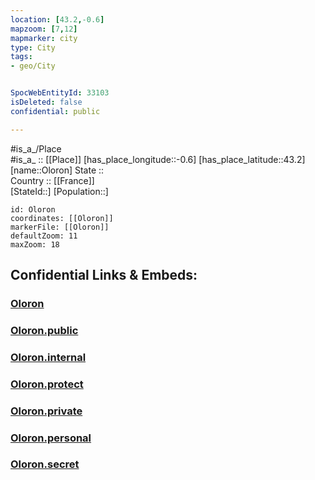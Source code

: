 ```yaml
---
location: [43.2,-0.6] 
mapzoom: [7,12] 
mapmarker: city 
type: City
tags:
- geo/City


SpocWebEntityId: 33103
isDeleted: false
confidential: public

---
```

#is_a_/Place  
#is_a_ :: [[Place]] 
[has_place_longitude::-0.6] 
[has_place_latitude::43.2] 
[name::Oloron] 
State ::  
Country :: [[France]]  
[StateId::] 
[Population::] 



```leaflet
id: Oloron
coordinates: [[Oloron]] 
markerFile: [[Oloron]] 
defaultZoom: 11 
maxZoom: 18
```


## Confidential Links & Embeds: 

### [Oloron](/_Standards/Earth/Continent/Europe/Europe~West/France/regions~France/Nouvelle-Aquitaine/departments~Aquitaine/Pyrénées-Atlantiques/communes~Pyrénées-Atlantiques/Oloron-Sainte-Marie/cities~Oloron-Sainte-Marie/Oloron.md) 

### [Oloron.public](/_public/Earth/Continent/Europe/Europe~West/France/regions~France/Nouvelle-Aquitaine/departments~Aquitaine/Pyrénées-Atlantiques/communes~Pyrénées-Atlantiques/Oloron-Sainte-Marie/cities~Oloron-Sainte-Marie/Oloron.public.md) 

### [Oloron.internal](/_internal/Earth/Continent/Europe/Europe~West/France/regions~France/Nouvelle-Aquitaine/departments~Aquitaine/Pyrénées-Atlantiques/communes~Pyrénées-Atlantiques/Oloron-Sainte-Marie/cities~Oloron-Sainte-Marie/Oloron.internal.md) 

### [Oloron.protect](/_protect/Earth/Continent/Europe/Europe~West/France/regions~France/Nouvelle-Aquitaine/departments~Aquitaine/Pyrénées-Atlantiques/communes~Pyrénées-Atlantiques/Oloron-Sainte-Marie/cities~Oloron-Sainte-Marie/Oloron.protect.md) 

### [Oloron.private](/_private/Earth/Continent/Europe/Europe~West/France/regions~France/Nouvelle-Aquitaine/departments~Aquitaine/Pyrénées-Atlantiques/communes~Pyrénées-Atlantiques/Oloron-Sainte-Marie/cities~Oloron-Sainte-Marie/Oloron.private.md) 

### [Oloron.personal](/_personal/Earth/Continent/Europe/Europe~West/France/regions~France/Nouvelle-Aquitaine/departments~Aquitaine/Pyrénées-Atlantiques/communes~Pyrénées-Atlantiques/Oloron-Sainte-Marie/cities~Oloron-Sainte-Marie/Oloron.personal.md) 

### [Oloron.secret](/_secret/Earth/Continent/Europe/Europe~West/France/regions~France/Nouvelle-Aquitaine/departments~Aquitaine/Pyrénées-Atlantiques/communes~Pyrénées-Atlantiques/Oloron-Sainte-Marie/cities~Oloron-Sainte-Marie/Oloron.secret.md)

